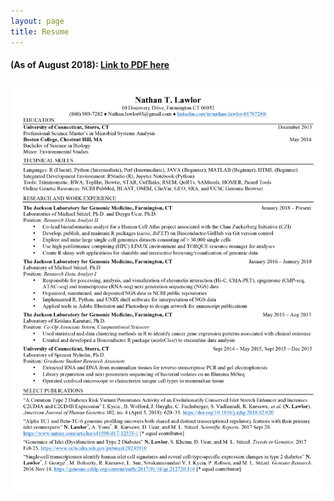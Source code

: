 ```yaml
---
layout: page
title: Resume
---
```


#### (As of August 2018): [Link to PDF here](https://github.com/nlawlor/nlawlor.github.io/blob/master/img/Nathan_Lawlor_Resume_July_2018.pdf)

![My most recent resume](/img/Nathan_Lawlor_Resume_July_2018.jpg)
